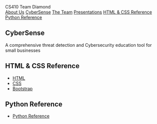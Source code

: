 <link rel="stylesheet" type="text/css" href="style.css">

<div class="banner">
    <div class="diamond"></div>
    <div>CS410 Team Diamond</div>
    <div class="diamond"></div>
</div>

<div class="navbar">
    <a href="#about-us">About Us</a>
    <a href="#cybersense">CyberSense</a>
    <a href="team_bios.md">The Team</a>
    <a href="presentations.md">Presentations</a>
    <a href="#html-css-reference">HTML & CSS Reference</a>
    <a href="#python-reference">Python Reference</a>
</div>



## CyberSense

A comprehensive threat detection and Cybersecurity education tool for small businesses


## HTML & CSS Reference

  - [HTML](https://www.w3schools.com/html/default.asp)
  - [CSS](https://www.w3schools.com/css/default.asp)
  - [Bootstrap](https://www.w3schools.com/bootstrap5/index.php)


## Python Reference

  - [Python Reference](https://docs.python.org/3/reference/index.html)



